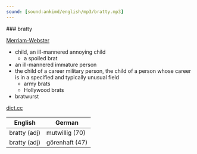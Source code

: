 ```yaml
---
sound: [sound:ankimd/english/mp3/bratty.mp3]
---
```


\### bratty

[Merriam-Webster](https://www.merriam-webster.com/dictionary/bratty)

- child, an ill-mannered annoying child
    - a spoiled brat
- an ill-mannered immature person
- the child of a career military person, the child of a person whose career is in a specified and typically unusual field
    - army brats
    - Hollywood brats
- bratwurst

[dict.cc](https://www.dict.cc/bratty)

| English        | German       |
| -------------- | ------------ |
| bratty (adj) | mutwillig (70) |
| bratty (adj) | görenhaft (47) |

